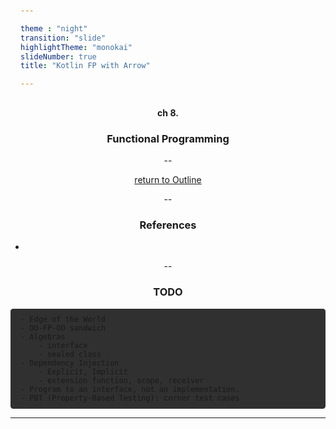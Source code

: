 ```yaml
---

theme : "night"
transition: "slide"
highlightTheme: "monokai"
slideNumber: true
title: "Kotlin FP with Arrow"

---
```


#### ch 8. 
### Functional Programming

<style>
pre {
  background: #303030;
  padding: 10px 16px;
  border-radius: 0.3em;
  counter-reset: line;
}
pre code[class*="="] .line {
  display: block;
  line-height: 1.8rem;
  font-size: 1em;
}
pre code[class*="="] .line:before {
  counter-increment: line;
  content: counter(line);
  display: inline-block;
  border-right: 3px solid #6ce26c !important;
  padding: 0 .5em;
  margin-right: .5em;
  color: #afafaf !important;
  width: 24px;
  text-align: right;
}

.reveal .slides > section > section {
  text-align: center; 
}

h1,h2,h3,h4 {
  text-align: center;
}

p {
  text-align: center;
}
</style>

--

[return to Outline](../../export/#/2)

--

### References

- 

--

### TODO

```
- Edge of the World
- OO-FP-OO sandwich
- Algebras
    - interface
    - sealed class
- Dependency Injection
    - Explicit, Implicit
    - extension function, scope, receiver
- Program to an interface, not an implementation.
- PBT (Property-Based Testing): corner test cases
```

---

